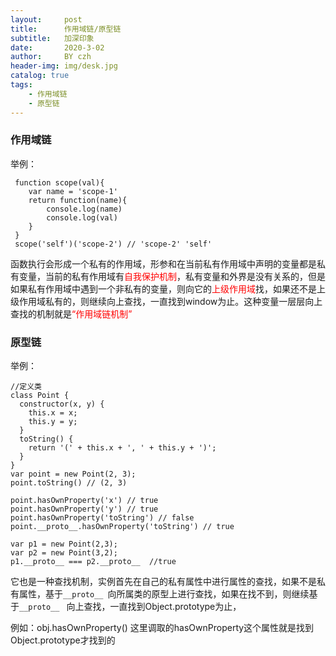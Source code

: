 ```yaml
---
layout:     post
title:      作用域链/原型链
subtitle:   加深印象
date:       2020-3-02
author:     BY czh
header-img: img/desk.jpg
catalog: true
tags:
    - 作用域链
    - 原型链
---
```




### 作用域链

举例：

```
 function scope(val){
 	var name = 'scope-1'
 	return function(name){
 		console.log(name)
 		console.log(val)	
 	}		
 }
 scope('self')('scope-2') // 'scope-2' 'self'
```
函数执行会形成一个私有的作用域，形参和在当前私有作用域中声明的变量都是私有变量，当前的私有作用域有<font color=red>自我保护机制</font>，私有变量和外界是没有关系的，但是如果私有作用域中遇到一个非私有的变量，则向它的<font color=red>上级作用域</font>找，如果还不是上级作用域私有的，则继续向上查找，一直找到window为止。这种变量一层层向上查找的机制就是<font color=red>“作用域链机制”</font>

### 原型链

举例：

```
//定义类
class Point {
  constructor(x, y) {
    this.x = x;
    this.y = y;
  }
  toString() {
    return '(' + this.x + ', ' + this.y + ')';
  }
}
var point = new Point(2, 3);
point.toString() // (2, 3)

point.hasOwnProperty('x') // true
point.hasOwnProperty('y') // true
point.hasOwnProperty('toString') // false
point.__proto__.hasOwnProperty('toString') // true
```
```
var p1 = new Point(2,3);
var p2 = new Point(3,2);
p1.__proto__ === p2.__proto__  //true
```
它也是一种查找机制，实例首先在自己的私有属性中进行属性的查找，如果不是私有属性，基于`__proto__ `向所属类的原型上进行查找，如果在找不到，则继续基于`__proto__ ` 向上查找，一直找到Object.prototype为止，

例如：obj.hasOwnProperty() 这里调取的hasOwnProperty这个属性就是找到Object.prototype才找到的





